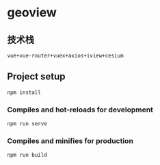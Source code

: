 # geoview

## 技术栈

```
vue+vue-router+vuex+axios+iview+cesium
```

## Project setup

```
npm install
```

### Compiles and hot-reloads for development

```
npm run serve
```

### Compiles and minifies for production

```
npm run build
```

